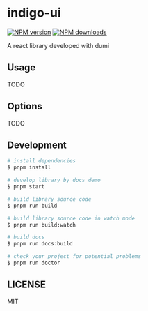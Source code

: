 # indigo-ui

[![NPM version](https://img.shields.io/npm/v/@indigo-ui/components.svg?style=flat)](https://npmjs.org/package/@indigo-ui/components)
[![NPM downloads](http://img.shields.io/npm/dm/@indigo-ui/components.svg?style=flat)](https://npmjs.org/package/@indigo-ui/components)

A react library developed with dumi

## Usage

TODO

## Options

TODO

## Development

```bash
# install dependencies
$ pnpm install

# develop library by docs demo
$ pnpm start

# build library source code
$ pnpm run build

# build library source code in watch mode
$ pnpm run build:watch

# build docs
$ pnpm run docs:build

# check your project for potential problems
$ pnpm run doctor
```

## LICENSE

MIT
